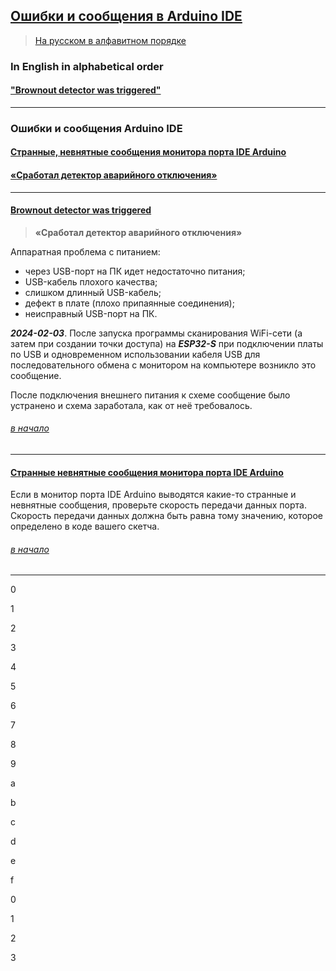 ## [Ошибки и сообщения в Arduino IDE](#)

> [На русском в алфавитном порядке](#%D0%BE%D1%88%D0%B8%D0%B1%D0%BA%D0%B8-%D0%B8-%D1%81%D0%BE%D0%BE%D0%B1%D1%89%D0%B5%D0%BD%D0%B8%D1%8F-arduino-ide)

### In English in alphabetical order

#### ["Вrownout detector was triggered"](#brownout-detector-was-triggered) 


---

### Ошибки и сообщения Arduino IDE

#### [Cтранные, невнятные сообщения монитора порта IDE Arduino](#%D1%81%D1%82%D1%80%D0%B0%D0%BD%D0%BD%D1%8B%D0%B5-%D0%BD%D0%B5%D0%B2%D0%BD%D1%8F%D1%82%D0%BD%D1%8B%D0%B5-%D1%81%D0%BE%D0%BE%D0%B1%D1%89%D0%B5%D0%BD%D0%B8%D1%8F-%D0%BC%D0%BE%D0%BD%D0%B8%D1%82%D0%BE%D1%80%D0%B0-%D0%BF%D0%BE%D1%80%D1%82%D0%B0-ide-arduino)

####  [«Сработал детектор аварийного отключения»](#brownout-detector-was-triggered)

---

#### [Brownout detector was triggered](#)
>   **«Сработал детектор аварийного отключения»**

Аппаратная проблема с питанием:

* через USB-порт на ПК идет недостаточно питания;
* USB-кабель плохого качества;
* cлишком длинный USB-кабель;
* дефект в плате (плохо припаянные соединения);
* неисправный USB-порт на ПК.

***2024-02-03***. После запуска программы сканирования WiFi-сети (а затем при создании точки доступа) на ***ESP32-S*** при подключении платы по USB и одновременном использовании кабеля USB для последовательного обмена с монитором на компьютере возникло это сообщение.

После подключения внешнего питания к схеме сообщение было устранено и схема заработала, как от неё требовалось.

###### [в начало](#%D0%BE%D1%88%D0%B8%D0%B1%D0%BA%D0%B8-%D0%B8-%D1%81%D0%BE%D0%BE%D0%B1%D1%89%D0%B5%D0%BD%D0%B8%D1%8F-%D0%B2-arduino-ide)

---

#### [Странные невнятные сообщения монитора порта IDE Arduino](#)

Если в монитор порта IDE Arduino выводятся какие-то странные и невнятные сообщения, проверьте скорость передачи данных порта. Скорость передачи данных должна быть равна тому значению, которое определено в коде вашего скетча.

###### [в начало](#%D0%BE%D1%88%D0%B8%D0%B1%D0%BA%D0%B8-%D0%B8-%D1%81%D0%BE%D0%BE%D0%B1%D1%89%D0%B5%D0%BD%D0%B8%D1%8F-%D0%B2-arduino-ide)

---

0

1

2

3

4

5

6

7

8

9

a

b

c

d

e

f

0

1

2

3